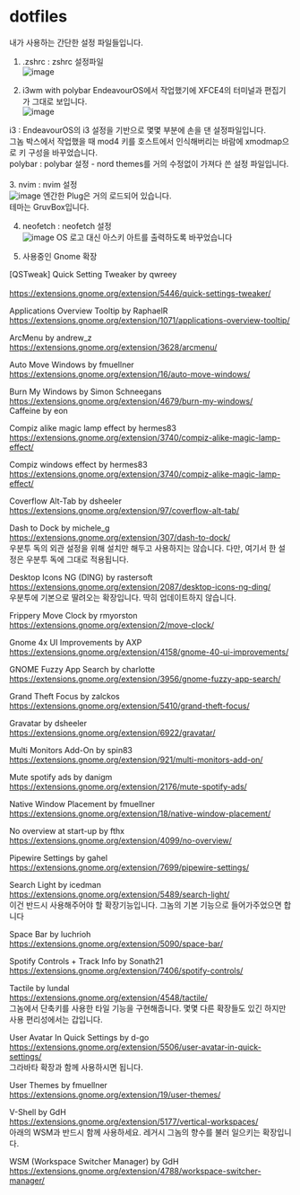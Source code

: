 # dotfiles

내가 사용하는 간단한 설정 파일들입니다. 

1. .zshrc : zshrc 설정파일<br>
![image](https://github.com/user-attachments/assets/f6faf1cd-0985-4d45-ac20-e49e477e4982)

2. i3wm with polybar
EndeavourOS에서 작업했기에 XFCE4의 터미널과 편집기가 그대로 보입니다.<br>
![image](https://github.com/user-attachments/assets/0dc0cc1e-c28e-4c10-9914-93e2d71b0940)

i3 : EndeavourOS의 i3 설정을 기반으로 몇몇 부분에 손을 댄 설정파일입니다. <br>
그놈 박스에서 작업했을 때 mod4 키를 호스트에서 인식해버리는 바람에 xmodmap으로 키 구성을 바꾸었습니다.<br>
polybar : polybar 설정 - nord themes를 거의 수정없이 가져다 쓴 설정 파일입니다. <br>
<br>
3. nvim : nvim 설정 <br>
![image](https://github.com/user-attachments/assets/d7f2ac4e-c178-4a11-9ca5-1dc5e1a2f2a7)
엔간한 Plug은 거의 로드되어 있습니다. <br>
테마는 GruvBox입니다. <br>

4. neofetch : neofetch 설정<br>
![image](https://github.com/user-attachments/assets/e083d14d-29d1-4dcd-a706-0bd34bcf0b10)
OS 로고 대신 아스키 아트를 출력하도록 바꾸었습니다<br>

5. 사용중인 Gnome 확장<br>

[QSTweak] Quick Setting Tweaker by qwreey<br>  
https://extensions.gnome.org/extension/5446/quick-settings-tweaker/<br>

Applications Overview Tooltip by RaphaelR<br>
https://extensions.gnome.org/extension/1071/applications-overview-tooltip/<br>

ArcMenu by andrew_z<br>
https://extensions.gnome.org/extension/3628/arcmenu/<br>

Auto Move Windows by fmuellner<br>
https://extensions.gnome.org/extension/16/auto-move-windows/<br>

Burn My Windows by Simon Schneegans<br>
https://extensions.gnome.org/extension/4679/burn-my-windows/<br>
Caffeine by eon<br>

Compiz alike magic lamp effect by hermes83<br>
https://extensions.gnome.org/extension/3740/compiz-alike-magic-lamp-effect/<br>

Compiz windows effect by hermes83<br>
https://extensions.gnome.org/extension/3740/compiz-alike-magic-lamp-effect/<br>

Coverflow Alt-Tab by dsheeler<br>
https://extensions.gnome.org/extension/97/coverflow-alt-tab/<br>

Dash to Dock by michele_g<br>
https://extensions.gnome.org/extension/307/dash-to-dock/<br>
우분투 독의 외관  설정을 위해 설치만 해두고 사용하지는 않습니다. 다만, 여기서 한 설정은 우분투 독에 그대로 적용됩니다.<br>

Desktop Icons NG (DING) by rastersoft<br>
https://extensions.gnome.org/extension/2087/desktop-icons-ng-ding/<br>
우분투에 기본으로 딸려오는 확장입니다. 딱히 업데이트하지 않습니다. <br>

Frippery Move Clock by rmyorston <br>
https://extensions.gnome.org/extension/2/move-clock/<br>

Gnome 4x UI Improvements by AXP<br>
https://extensions.gnome.org/extension/4158/gnome-40-ui-improvements/

GNOME Fuzzy App Search by charlotte<br>
https://extensions.gnome.org/extension/3956/gnome-fuzzy-app-search/<br>


Grand Theft Focus by zalckos<br>
https://extensions.gnome.org/extension/5410/grand-theft-focus/<br>

Gravatar by dsheeler<br>
https://extensions.gnome.org/extension/6922/gravatar/<br>

Multi Monitors Add-On by spin83<br>
https://extensions.gnome.org/extension/921/multi-monitors-add-on/<br>

Mute spotify ads by danigm<br>
https://extensions.gnome.org/extension/2176/mute-spotify-ads/<br>

Native Window Placement by fmuellner<br>
https://extensions.gnome.org/extension/18/native-window-placement/<br>

No overview at start-up by fthx<br>
https://extensions.gnome.org/extension/4099/no-overview/<br>

Pipewire Settings by gahel<br>
https://extensions.gnome.org/extension/7699/pipewire-settings/<br>

Search Light by icedman<br>
https://extensions.gnome.org/extension/5489/search-light/<br>
이건 반드시 사용해주어야 할 확장기능입니다. 그놈의 기본 기능으로 들어가주었으면 합니다<br>

Space Bar by luchrioh <br>
https://extensions.gnome.org/extension/5090/space-bar/<br>

Spotify Controls + Track Info by Sonath21<br>
https://extensions.gnome.org/extension/7406/spotify-controls/<br>

Tactile by lundal<br>
https://extensions.gnome.org/extension/4548/tactile/<br>
그놈에서 단축키를 사용한 타일 기능을 구현해줍니다. 몇몇 다른 확장들도 있긴 하지만 사용 편리성에서는 갑입니다. <br>

User Avatar In Quick Settings by d-go<br>
https://extensions.gnome.org/extension/5506/user-avatar-in-quick-settings/<br>
그라바타 확장과 함께 사용하시면 됩니다. 

User Themes by fmuellner <br>
https://extensions.gnome.org/extension/19/user-themes/

V-Shell by GdH<br>
https://extensions.gnome.org/extension/5177/vertical-workspaces/<br>
아래의 WSM과 반드시 함께 사용하세요. 레거시 그놈의 향수를 불러 일으키는 확장입니다. <br>

WSM (Workspace Switcher Manager) by GdH<br>
https://extensions.gnome.org/extension/4788/workspace-switcher-manager/<br>

